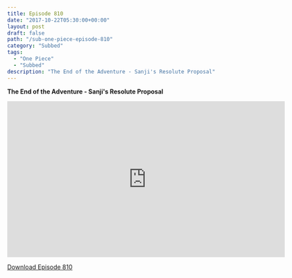```yaml
---
title: Episode 810
date: "2017-10-22T05:30:00+00:00"
layout: post
draft: false
path: "/sub-one-piece-episode-810"
category: "Subbed"
tags:
  - "One Piece"
  - "Subbed"
description: "The End of the Adventure - Sanji's Resolute Proposal"
---
```


**The End of the Adventure - Sanji's Resolute Proposal**

<iframe width="640" height="360" src="https://www.rapidvideo.com/e/G6FRPH3EHO" frameborder="0" marginwidth=0 marginheight=0 scrolling=no allowfullscreen></iframe>

<a href="http://ouo.io/qs/eCodkFEQ?s=https://rapidvid.to/d/https://www.rapidvideo.com/e/G6FRPH3EHO">Download Episode 810</a>
